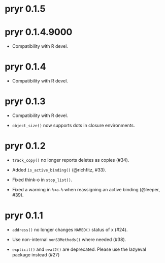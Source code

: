 # pryr 0.1.5

# pryr 0.1.4.9000

* Compatibility with R devel.

# pryr 0.1.4

* Compatibility with R devel.

# pryr 0.1.3

* Compatibility with R devel.

* `object_size()` now supports dots in closure environments.

# pryr 0.1.2

* `track_copy()` no longer reports deletes as copies (#34).

* Added `is_active_binding()` (@richfitz, #33).

* Fixed think-o in `stop_list()`.

* Fixed a warning in `%<a-%` when reassigning an active binding
  (@leeper, #39).


# pryr 0.1.1

* `address()` no longer changes `NAMED()` status of x (#24).

* Use non-internal `nonS3Methods()` where needed (#38).

* `explicit()` and `eval2()` are deprecated. Please use the lazyeval
  package instead (#27)
